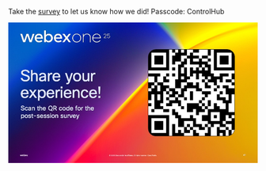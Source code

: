 Take the <a href="https://app.sli.do/event/sX3pSsVEhwG9fgCPgjABmw" target="_blank"> survey</a> to let us know how we did! Passcode: ControlHub <p>
![Lab Survey](template_assets/SlidoPoll.jpg)
